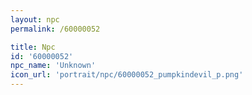 ```yaml
---
layout: npc
permalink: /60000052

title: Npc
id: '60000052'
npc_name: 'Unknown'
icon_url: 'portrait/npc/60000052_pumpkindevil_p.png'
---
```

